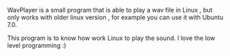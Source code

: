 
WavPlayer is a small program that is able to play a wav file in Linux , 
but only works with older linux version , 
for example you can use it with Ubuntu 7.0. 

This program is to know how work Linux to play the sound. 
I love the low level programming :)
